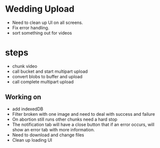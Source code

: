 # Wedding Upload
- Need to clean up UI on all screens.
- Fix error handling.
- sort something out for videos


# steps
- chunk video
- call bucket and start multipart upload
- convert blobs to buffer and upload
- call complete multipart upload

## Working on
- add indexedDB
- Filter broken with one image and need to deal with success and failure
- On abortion still runs other chunks need a hard stop
- The notification tab will have a close button that if an error occurs, will show an error tab with more information.
- Need to download and change files
- Clean up loading UI 
